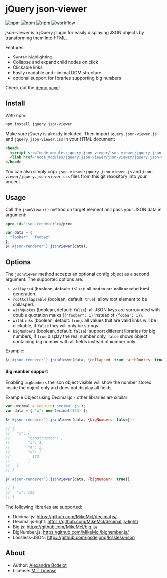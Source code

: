# jQuery json-viewer

![npm](https://img.shields.io/npm/v/jquery.json-viewer.svg)
![npm](https://img.shields.io/npm/l/jquery.json-viewer.svg)
![npm](https://img.shields.io/npm/dt/jquery.json-viewer.svg)
![workflow](https://github.com/abodelot/jquery.json-viewer/actions/workflows/node.js.yml/badge.svg)

*json-viewer* is a jQuery plugin for easily displaying JSON objects by transforming them into HTML.

Features:
- Syntax highlighting
- Collapse and expand child nodes on click
- Clickable links
- Easily readable and minimal DOM structure
- optional support for libraries supporting big numbers

Check out the [demo page](https://abodelot.github.io/jquery.json-viewer/demo.html)!

## Install

With npm:

```sh
npm install jquery.json-viewer
```

Make sure jQuery is already included. Then import `jquery.json-viewer.js` and `jquery.json-viewer.css` in your HTML document:

```html
<head>
  <script src="node_modules/jquery.json-viewer/json-viewer/jquery.json-viewer.js"></script>
  <link href="node_modules/jquery.json-viewer/json-viewer/jquery.json-viewer.css" type="text/css" rel="stylesheet">
</head>
```

You can also simply copy `json-viewer/jquery.json-viewer.js` and `json-viewer/jquery.json-viewer.css` files from this git repository into your project.

## Usage

Call the `jsonViewer()` method on target element and pass your JSON data in argument:

```html
<pre id="json-renderer"></pre>
```

```js
var data = {
  "foobar": "foobaz"
};
$('#json-renderer').jsonViewer(data);
```

## Options

The `jsonViewer` method accepts an optional config object as a second argument. The supported options are:

- `collapsed` (boolean, default: `false`): all nodes are collapsed at html generation.
- `rootCollapsable` (boolean, default: `true`): allow root element to be collasped.
- `withQuotes` (boolean, default: `false`): all JSON keys are surrounded with double quotation marks (`{"foobar": 1}` instead of `{foobar: 1}`).
- `withLinks` (boolean, default: `true`): all values that are valid links will be clickable, if `false` they will only be strings.
- `bigNumbers` (boolean, default: `false`): support different libraries for big numbers, if `true` display the real number only, `false` shows object containing big number with all fields instead of number only.

Example:

```js
$('#json-renderer').jsonViewer(data, {collapsed: true, withQuotes: true, withLinks: false});
```
#### Big number support
Enabling `bigNumbers` the json object visible will show the number stored inside the object only and does not display
all fields.

Example Object using Decimal.js - other libraries are similar:
```js
var Decimal = require('decimal.js');
var data = { "x": new Decimal(123) };

$('#json-renderer').jsonViewer(data, {bigNumbers: false});

// {
//   "x": {
//        "constructor": ,
//        "s": 1,
//        "e": 2,
//        "d": [
//          123
//        ]
//   }
// }

$('#json-renderer').jsonViewer(data, {bigNumbers: true});

// {
//   "x": 123
// }
```
The following libraries are supported:

- Decimal.js: https://github.com/MikeMcl/decimal.js/
- Decimal.js-light: https://github.com/MikeMcl/decimal.js-light/
- Big.js: https://github.com/MikeMcl/big.js/
- BigNumber.js: https://github.com/MikeMcl/bignumber.js/
- Lossless-JSON: https://github.com/josdejong/lossless-json
 
## About

- Author: [Alexandre Bodelot](https://github.com/abodelot)
- License: [MIT License](http://opensource.org/licenses/MIT)


